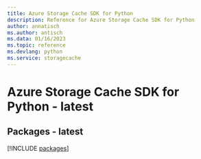 ```yaml
---
title: Azure Storage Cache SDK for Python
description: Reference for Azure Storage Cache SDK for Python
author: annatisch
ms.author: antisch
ms.data: 01/16/2023
ms.topic: reference
ms.devlang: python
ms.service: storagecache
---
```

# Azure Storage Cache SDK for Python - latest
## Packages - latest
[!INCLUDE [packages](storage-cache-index.md)]